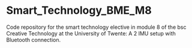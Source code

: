 # Smart_Technology_BME_M8
Code repository for the smart technology elective in module 8 of the bsc Creative Technology at the University of Twente: A 2 IMU setup with Bluetooth connection.

